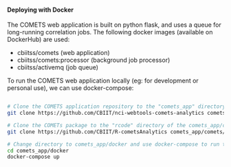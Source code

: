 #### Deploying with Docker

The COMETS web application is built on python flask, and uses a queue for long-running correlation jobs. The following docker images (available on DockerHub) are used:

- cbiitss/comets (web application)
- cbiitss/comets:processor (background job processor)
- cbiitss/activemq (job queue)

To run the COMETS web application locally (eg: for development or personal use), we can use docker-compose:

```bash

# Clone the COMETS application repository to the "comets_app" directory
git clone https://github.com/CBIIT/nci-webtools-comets-analytics comets_app

# Clone the COMETs package to the "rcode" directory of the comets_app/comets/restricted folder
git clone https://github.com/CBIIT/R-cometsAnalytics comets_app/comets/restricted/rcode

# Change directory to comets_app/docker and use docker-compose to run the application
cd comets_app/docker
docker-compose up

```